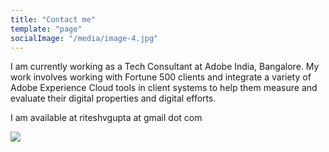 ```yaml
---
title: "Contact me"
template: "page"
socialImage: "/media/image-4.jpg"
---
```


I am currently working as a Tech Consultant at Adobe India, Bangalore. My work involves working with Fortune 500 clients and integrate a variety of Adobe Experience Cloud tools in client systems to help them measure and evaluate their digital properties and digital efforts.

I am available at riteshvgupta at gmail dot com


![](/media/image-4.jpg)

